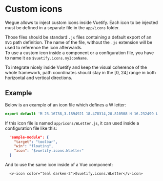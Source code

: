 # Custom icons

Wegue allows to inject custom icons inside Vuetify. Each icon to be injected must be defined in a separate file in the `app/icons` folder.

Those files should be standard `.js` files containing a default export of an `SVG` path definition. The name of the file, without the `.js` extension will be used to reference the icon afterwards.  
To use a custom icon inside a component or a configuration file, you have to name it as `$vuetify.icons.myIconName`.

To integrate nicely inside Vuetify and keep the visual coherence of the whole framework, path coordinates should stay in the [0, 24] range in both horizontal and vertical directions.

## Example

Below is an example of an icon file which defines a W letter:


```js
export default 'M 23.16738,3.1894921 18.478314,20.810508 H 16.232499 L 12.802077,9.2605987 Q 12.579963,8.5695784 12.382529,7.8538789 12.209775,7.1134999 12.061699,6.5705557 11.938302,6.002932 11.913624,5.780818 11.888911,6.1016475 11.64215,7.1628586 11.395358,8.1993891 11.074526,9.3346366 L 7.7428218,20.810508 H 5.497006 L 0.83261985,3.1894921 H 3.1524731 L 5.8918748,13.949664 q 0.2961515,1.135248 0.4935859,2.196457 0.2221136,1.06121 0.3455113,1.999023 0.1233977,-0.962492 0.3701893,-2.09774 0.2467916,-1.135247 0.5676237,-2.221136 l 3.10959,-10.6367759 h 2.295174 l 3.232988,10.7108139 q 0.345511,1.135247 0.592302,2.270495 0.246792,1.135247 0.37019,1.974343 0.09872,-0.913134 0.320829,-1.974343 0.246792,-1.085889 0.542945,-2.245816 L 20.847525,3.1894921 Z'
```

If this icon file is named `app/icons/WLetter.js`, it can used inside a configuration file like this:

```json
  "sample-module": {
    "target": "toolbar",
    "win": "floating",
    "icon": "$vuetify.icons.WLetter"
  }
```

And to use the same icon inside of a Vue component:


```vue
  <v-icon color="teal darken-2">$vuetify.icons.WLetter</v-icon>
```
